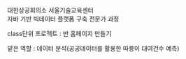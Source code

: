 대한상공회의소 서울기술교육센터   
자바 기반 빅데이터 플랫폼 구축 전문가 과정

class단위 프로젝트 : 반 홈페이지 만들기

맡은 역할 : 데이터 분석(공공데이터를 활용한 따릉이 대여건수 예측)
